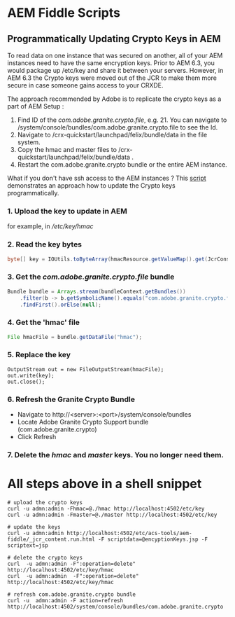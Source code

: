 # AEM Fiddle Scripts

## Programmatically Updating Crypto Keys in AEM

To read data on one instance that was secured on another, all of your AEM instances need to have the same encryption keys. Prior to AEM 6.3, you would package up /etc/key and share it between your servers. However, in AEM 6.3 the Crypto keys were moved out of the JCR to make them more secure in case someone gains access to your CRXDE. 

The approach recommended by Adobe is to replicate the crypto keys as a part of AEM Setup :

1. Find ID of the _com.adobe.granite.crypto.file_, e.g. 21. You can navigate to /system/console/bundles/com.adobe.granite.crypto.file to see the Id.
2. Navigate to /crx-quickstart/launchpad/felix/bundle<Id>/data in the file system.
3. Copy  the hmac and master files to /crx-quickstart/launchpad/felix/bundle<Id>/data .
4. Restart the com.adobe.granite.crypto bundle or the entire AEM instance.

What if you don't have ssh access to the AEM instances ? This  [script](encyptionKeys.jsp)  demonstrates an approach how to update the Crypto keys programmatically. 

### 1. Upload the key to update in AEM
for example, in _/etc/key/hmac_

### 2. Read the key bytes
```java
byte[] key = IOUtils.toByteArray(hmacResource.getValueMap().get(JcrConstants.JCR_DATA, InputStream.class));
```

### 3. Get the _com.adobe.granite.crypto.file_ bundle
```java
Bundle bundle = Arrays.stream(bundleContext.getBundles())
    .filter(b -> b.getSymbolicName().equals("com.adobe.granite.crypto.file"))
    .findFirst().orElse(null);
```
### 4. Get the 'hmac' file  
```java
File hmacFile = bundle.getDataFile("hmac");
```

### 5. Replace the key
```
OutputStream out = new FileOutputStream(hmacFile);
out.write(key);
out.close();
```

### 6. Refresh the Granite Crypto Bundle
- Navigate to http://\<server\>:\<port\>/system/console/bundles
- Locate Adobe Granite Crypto Support bundle (com.adobe.granite.crypto)
- Click Refresh

### 7. Delete the _hmac_ and _master_ keys. You no longer need them.


# All steps above in a shell snippet
```
# upload the crypto keys 
curl -u admn:admin -Fhmac=@./hmac http://localhost:4502/etc/key
curl -u admn:admin -Fmaster=@./master http://localhost:4502/etc/key

# update the keys
curl -u admn:admin http://localhost:4502/etc/acs-tools/aem-fiddle/_jcr_content.run.html -F scriptdata=@encyptionKeys.jsp -F scriptext=jsp 

# delete the crypto keys
curl  -u admn:admin -F":operation=delete" http://localhost:4502/etc/key/hmac
curl  -u admn:admin  -F":operation=delete" http://localhost:4502/etc/key/hmac

# refresh com.adobe.granite.crypto bundle
curl -u  admn:admin -F action=refresh http://localhost:4502/system/console/bundles/com.adobe.granite.crypto
```

